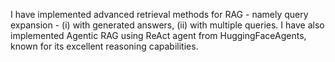 I have implemented advanced retrieval methods for RAG - namely query expansion - (i) with generated answers, (ii) with multiple queries. I have also implemented Agentic RAG using ReAct agent from HuggingFaceAgents, known for its excellent reasoning capabilities.
